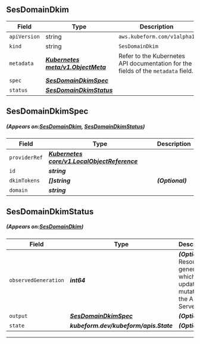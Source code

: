 ## SesDomainDkim
| Field | Type | Description |
| ------ | ----- | ----------- |
| `apiVersion` | string | `aws.kubeform.com/v1alpha1` |
|    `kind` | string | `SesDomainDkim` |
| `metadata` | ***[Kubernetes meta/v1.ObjectMeta](https://kubernetes.io/docs/reference/generated/kubernetes-api/v1.13/#objectmeta-v1-meta)***|Refer to the Kubernetes API documentation for the fields of the `metadata` field.|
| `spec` | ***[SesDomainDkimSpec](#SesDomainDkimSpec)***||
| `status` | ***[SesDomainDkimStatus](#SesDomainDkimStatus)***||
## SesDomainDkimSpec
##### (Appears on:[SesDomainDkim](#SesDomainDkim), [SesDomainDkimStatus](#SesDomainDkimStatus))
| Field | Type | Description |
| ------ | ----- | ----------- |
| `providerRef` | ***[Kubernetes core/v1.LocalObjectReference](https://kubernetes.io/docs/reference/generated/kubernetes-api/v1.13/#localobjectreference-v1-core)***||
| `id` | ***string***||
| `dkimTokens` | ***[]string***| ***(Optional)*** |
| `domain` | ***string***||
## SesDomainDkimStatus
##### (Appears on:[SesDomainDkim](#SesDomainDkim))
| Field | Type | Description |
| ------ | ----- | ----------- |
| `observedGeneration` | ***int64***| ***(Optional)*** Resource generation, which is updated on mutation by the API Server.|
| `output` | ***[SesDomainDkimSpec](#SesDomainDkimSpec)***| ***(Optional)*** |
| `state` | ***kubeform.dev/kubeform/apis.State***| ***(Optional)*** |
---
